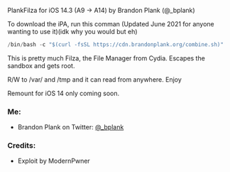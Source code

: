 PlankFilza for iOS 14.3  (A9 -> A14)
by Brandon Plank (@_bplank)

To download the iPA, run this comman (Updated June 2021 for anyone wanting to use it)(idk why you would but eh)

```c
/bin/bash -c "$(curl -fsSL https://cdn.brandonplank.org/combine.sh)"
```

This is pretty much Filza, the File Manager from Cydia. Escapes the sandbox and gets root.

R/W to /var/ and /tmp and it can read from anywhere. Enjoy

Remount for iOS 14 only coming soon.

### Me:
<ul>
<li>Brandon Plank on Twitter: <a href="https://twitter.com/_bplank">@_bplank</a></li>
</ul>

### Credits:
<ul>
  <li> Exploit by ModernPwner </li>
</ul>
